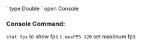 \` type
Double  \` open Console

### Console Command:
`stat fps` to show fps
`t.maxFPS 120` set maximum fps
